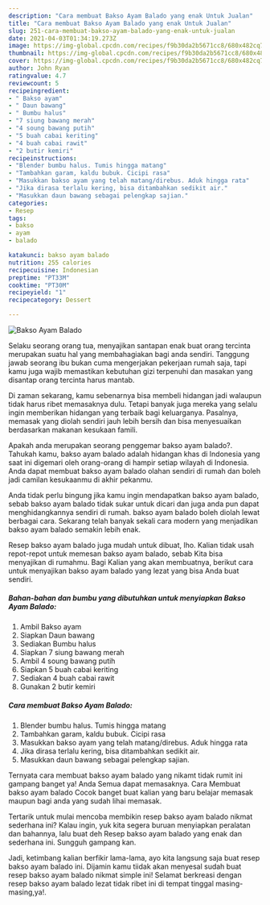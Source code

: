 ```yaml
---
description: "Cara membuat Bakso Ayam Balado yang enak Untuk Jualan"
title: "Cara membuat Bakso Ayam Balado yang enak Untuk Jualan"
slug: 251-cara-membuat-bakso-ayam-balado-yang-enak-untuk-jualan
date: 2021-04-03T01:34:19.273Z
image: https://img-global.cpcdn.com/recipes/f9b30da2b5671cc8/680x482cq70/bakso-ayam-balado-foto-resep-utama.jpg
thumbnail: https://img-global.cpcdn.com/recipes/f9b30da2b5671cc8/680x482cq70/bakso-ayam-balado-foto-resep-utama.jpg
cover: https://img-global.cpcdn.com/recipes/f9b30da2b5671cc8/680x482cq70/bakso-ayam-balado-foto-resep-utama.jpg
author: John Ryan
ratingvalue: 4.7
reviewcount: 5
recipeingredient:
- " Bakso ayam"
- " Daun bawang"
- " Bumbu halus"
- "7 siung bawang merah"
- "4 soung bawang putih"
- "5 buah cabai keriting"
- "4 buah cabai rawit"
- "2 butir kemiri"
recipeinstructions:
- "Blender bumbu halus. Tumis hingga matang"
- "Tambahkan garam, kaldu bubuk. Cicipi rasa"
- "Masukkan bakso ayam yang telah matang/direbus. Aduk hingga rata"
- "Jika dirasa terlalu kering, bisa ditambahkan sedikit air."
- "Masukkan daun bawang sebagai pelengkap sajian."
categories:
- Resep
tags:
- bakso
- ayam
- balado

katakunci: bakso ayam balado 
nutrition: 255 calories
recipecuisine: Indonesian
preptime: "PT33M"
cooktime: "PT30M"
recipeyield: "1"
recipecategory: Dessert

---
```



![Bakso Ayam Balado](https://img-global.cpcdn.com/recipes/f9b30da2b5671cc8/680x482cq70/bakso-ayam-balado-foto-resep-utama.jpg)

Selaku seorang orang tua, menyajikan santapan enak buat orang tercinta merupakan suatu hal yang membahagiakan bagi anda sendiri. Tanggung jawab seorang ibu bukan cuma mengerjakan pekerjaan rumah saja, tapi kamu juga wajib memastikan kebutuhan gizi terpenuhi dan masakan yang disantap orang tercinta harus mantab.

Di zaman  sekarang, kamu sebenarnya bisa membeli hidangan jadi walaupun tidak harus ribet memasaknya dulu. Tetapi banyak juga mereka yang selalu ingin memberikan hidangan yang terbaik bagi keluarganya. Pasalnya, memasak yang diolah sendiri jauh lebih bersih dan bisa menyesuaikan berdasarkan makanan kesukaan famili. 



Apakah anda merupakan seorang penggemar bakso ayam balado?. Tahukah kamu, bakso ayam balado adalah hidangan khas di Indonesia yang saat ini digemari oleh orang-orang di hampir setiap wilayah di Indonesia. Anda dapat membuat bakso ayam balado olahan sendiri di rumah dan boleh jadi camilan kesukaanmu di akhir pekanmu.

Anda tidak perlu bingung jika kamu ingin mendapatkan bakso ayam balado, sebab bakso ayam balado tidak sukar untuk dicari dan juga anda pun dapat menghidangkannya sendiri di rumah. bakso ayam balado boleh diolah lewat berbagai cara. Sekarang telah banyak sekali cara modern yang menjadikan bakso ayam balado semakin lebih enak.

Resep bakso ayam balado juga mudah untuk dibuat, lho. Kalian tidak usah repot-repot untuk memesan bakso ayam balado, sebab Kita bisa menyajikan di rumahmu. Bagi Kalian yang akan membuatnya, berikut cara untuk menyajikan bakso ayam balado yang lezat yang bisa Anda buat sendiri.

<!--inarticleads1-->

##### Bahan-bahan dan bumbu yang dibutuhkan untuk menyiapkan Bakso Ayam Balado:

1. Ambil  Bakso ayam
1. Siapkan  Daun bawang
1. Sediakan  Bumbu halus
1. Siapkan 7 siung bawang merah
1. Ambil 4 soung bawang putih
1. Siapkan 5 buah cabai keriting
1. Sediakan 4 buah cabai rawit
1. Gunakan 2 butir kemiri




<!--inarticleads2-->

##### Cara membuat Bakso Ayam Balado:

1. Blender bumbu halus. Tumis hingga matang
1. Tambahkan garam, kaldu bubuk. Cicipi rasa
1. Masukkan bakso ayam yang telah matang/direbus. Aduk hingga rata
1. Jika dirasa terlalu kering, bisa ditambahkan sedikit air.
1. Masukkan daun bawang sebagai pelengkap sajian.




Ternyata cara membuat bakso ayam balado yang nikamt tidak rumit ini gampang banget ya! Anda Semua dapat memasaknya. Cara Membuat bakso ayam balado Cocok banget buat kalian yang baru belajar memasak maupun bagi anda yang sudah lihai memasak.

Tertarik untuk mulai mencoba membikin resep bakso ayam balado nikmat sederhana ini? Kalau ingin, yuk kita segera buruan menyiapkan peralatan dan bahannya, lalu buat deh Resep bakso ayam balado yang enak dan sederhana ini. Sungguh gampang kan. 

Jadi, ketimbang kalian berfikir lama-lama, ayo kita langsung saja buat resep bakso ayam balado ini. Dijamin kamu tiidak akan menyesal sudah buat resep bakso ayam balado nikmat simple ini! Selamat berkreasi dengan resep bakso ayam balado lezat tidak ribet ini di tempat tinggal masing-masing,ya!.

